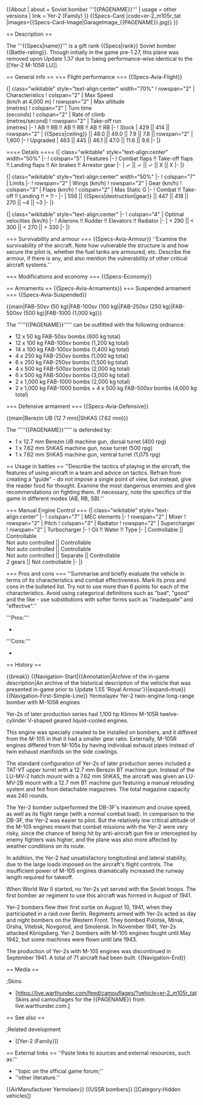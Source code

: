 {{About
| about = Soviet bomber '''{{PAGENAME}}'''
| usage = other versions
| link = Yer-2 (Family)
}}
{{Specs-Card
|code=er-2_m105r_tat
|images={{Specs-Card-Image|GarageImage_{{PAGENAME}}.jpg}}
}}

== Description ==

<!-- ''In the description, the first part should be about the history of and the creation and combat usage of the aircraft, as well as its key features. In the second part, tell the reader about the aircraft in the game. Insert a screenshot of the vehicle, so that if the novice player does not remember the vehicle by name, he will immediately understand what kind of vehicle the article is talking about.'' -->

The '''{{Specs|name}}''' is a gift rank {{Specs|rank}} Soviet bomber {{Battle-rating}}. Though initially in the game pre-1.27, this plane was removed upon Update 1.37 due to being performance-wise identical to the [[Yer-2 M-105R LU]].

== General info ==
=== Flight performance ===
{{Specs-Avia-Flight}}

<!-- ''Describe how the aircraft behaves in the air. Speed, manoeuvrability, acceleration and allowable loads - these are the most important characteristics of the vehicle.'' -->

{| class="wikitable" style="text-align:center" width="70%"
! rowspan="2" | Characteristics
! colspan="2" | Max Speed<br>(km/h at 4,000 m)
! rowspan="2" | Max altitude<br>(metres)
! colspan="2" | Turn time<br>(seconds)
! colspan="2" | Rate of climb<br>(metres/second)
! rowspan="2" | Take-off run<br>(metres)
|-
! AB !! RB !! AB !! RB !! AB !! RB
|-
! Stock
| 429 || 414 || rowspan="2" | {{Specs|ceiling}} || 48.0 || 49.0 || 7.9 || 7.8 || rowspan="2" | 1,800
|-
! Upgraded
| 463 || 445 || 46.1 || 47.0 || 11.6 || 9.6
|-
|}

==== Details ====
{| class="wikitable" style="text-align:center" width="50%"
|-
! colspan="5" | Features
|-
! Combat flaps !! Take-off flaps !! Landing flaps !! Air brakes !! Arrestor gear
|-
| ✓ || ✓ || ✓ || X || X <!-- ✓ -->
|-
|}

{| class="wikitable" style="text-align:center" width="50%"
|-
! colspan="7" | Limits
|-
! rowspan="2" | Wings (km/h)
! rowspan="2" | Gear (km/h)
! colspan="3" | Flaps (km/h)
! colspan="2" | Max Static G
|-
! Combat !! Take-off !! Landing !! + !! -
|-
| 556 <!-- {{Specs|destruction|body}} --> || {{Specs|destruction|gear}} || 447 || 418 || 270 || ~4 || ~3
|-
|}

{| class="wikitable" style="text-align:center"
|-
! colspan="4" | Optimal velocities (km/h)
|-
! Ailerons !! Rudder !! Elevators !! Radiator
|-
| < 290 || < 300 || < 270 || > 330
|-
|}

=== Survivability and armour ===
{{Specs-Avia-Armour}}
''Examine the survivability of the aircraft. Note how vulnerable the structure is and how secure the pilot is, whether the fuel tanks are armoured, etc. Describe the armour, if there is any, and also mention the vulnerability of other critical aircraft systems.''

=== Modifications and economy ===
{{Specs-Economy}}

== Armaments ==
{{Specs-Avia-Armaments}}
=== Suspended armament ===
{{Specs-Avia-Suspended}}

<!-- ''Describe the aircraft's suspended armament: additional cannons under the wings, bombs, rockets and torpedoes. This section is especially important for bombers and attackers. If there is no suspended weaponry remove this subsection.'' -->

{{main|FAB-50sv (50 kg)|FAB-100sv (100 kg)|FAB-250sv (250 kg)|FAB-500sv (500 kg)|FAB-1000 (1,000 kg)}}

The '''''{{PAGENAME}}''''' can be outfitted with the following ordnance:

- 12 x 50 kg FAB-50sv bombs (600 kg total)
- 12 x 100 kg FAB-100sv bombs (1,200 kg total)
- 14 x 100 kg FAB-100sv bombs (1,400 kg total)
- 4 x 250 kg FAB-250sv bombs (1,000 kg total)
- 6 x 250 kg FAB-250sv bombs (1,500 kg total)
- 4 x 500 kg FAB-500sv bombs (2,000 kg total)
- 6 x 500 kg FAB-500sv bombs (3,000 kg total)
- 2 x 1,000 kg FAB-1000 bombs (2,000 kg total)
- 2 x 1,000 kg FAB-1000 bombs + 4 x 500 kg FAB-500sv bombs (4,000 kg total)

=== Defensive armament ===
{{Specs-Avia-Defensive}}

<!-- ''Defensive armament with turret machine guns or cannons, crewed by gunners. Examine the number of gunners and what belts or drums are better to use. If defensive weaponry is not available, remove this subsection.'' -->

{{main|Berezin UB (12.7 mm)|ShKAS (7.62 mm)}}

The '''''{{PAGENAME}}''''' is defended by:

- 1 x 12.7 mm Berezin UB machine gun, dorsal turret (400 rpg)
- 1 x 7.62 mm ShKAS machine gun, nose turret (500 rpg)
- 1 x 7.62 mm ShKAS machine gun, ventral turret (1,075 rpg)

== Usage in battles ==
''Describe the tactics of playing in the aircraft, the features of using aircraft in a team and advice on tactics. Refrain from creating a "guide" - do not impose a single point of view, but instead, give the reader food for thought. Examine the most dangerous enemies and give recommendations on fighting them. If necessary, note the specifics of the game in different modes (AB, RB, SB).''

=== Manual Engine Control ===
{| class="wikitable" style="text-align:center"
|-
! colspan="7" | MEC elements
|-
! rowspan="2" | Mixer
! rowspan="2" | Pitch
! colspan="3" | Radiator
! rowspan="2" | Supercharger
! rowspan="2" | Turbocharger
|-
! Oil !! Water !! Type
|-
| Controllable || Controllable<br>Not auto controlled || Controllable<br>Not auto controlled || Controllable<br>Not auto controlled || Separate || Controllable<br>2 gears || Not controllable
|-
|}

=== Pros and cons ===
''Summarise and briefly evaluate the vehicle in terms of its characteristics and combat effectiveness. Mark its pros and cons in the bulleted list. Try not to use more than 6 points for each of the characteristics. Avoid using categorical definitions such as "bad", "good" and the like - use substitutions with softer forms such as "inadequate" and "effective".''

'''Pros:'''

-

'''Cons:'''

-

== History ==

<!-- ''Describe the history of the creation and combat usage of the aircraft in more detail than in the introduction. If the historical reference turns out to be too long, take it to a separate article, taking a link to the article about the vehicle and adding a block "/History" (example: <nowiki>https://wiki.warthunder.com/(Vehicle-name)/History</nowiki>) and add a link to it here using the <code>main</code> template. Be sure to reference text and sources by using <code><nowiki><ref></ref></nowiki></code>, as well as adding them at the end of the article with <code><nowiki><references /></nowiki></code>. This section may also include the vehicle's dev blog entry (if applicable) and the in-game encyclopedia description (under <code><nowiki>=== In-game description ===</nowiki></code>, also if applicable).'' -->

{{break}}
{{Navigation-Start|{{Annotation|Archive of the in-game description|An archive of the historical description of the vehicle that was presented in-game prior to Update 1.55 'Royal Armour'}}|expand=true}}
{{Navigation-First-Simple-Line}}
Yermolayev Yer-2 twin-engine long-range bomber with M-105R engines

Yer-2s of later production series had 1,100 hp Klimov M-105R twelve-cylinder V-shaped geared liquid-cooled engines.

This engine was specially created to be installed on bombers, and it differed from the M-105 in that it had a smaller gear ratio. Externally, M-105R engines differed from M-105s by having individual exhaust pipes instead of twin exhaust manifolds on the side cowlings.

The standard configuration of Yer-2s of later production series included a TAT-VT upper turret with a 12.7 mm Berezin BT machine gun. Instead of the LU-MV-2 hatch mount with a 7.62 mm ShKAS, the aircraft was given an LU-MV-2B mount with a 12.7 mm BT machine gun featuring a manual reloading system and fed from detachable magazines. The total magazine capacity was 240 rounds.

The Yer-2 bomber outperformed the DB-3F's maximum and cruise speed, as well as its flight range (with a normal combat load). In comparison to the DB-3F, the Yer-2 was easier to pilot. But the relatively low critical altitude of the M-105 engines meant that combat missions with the Yer-2 were very risky, since the chance of being hit by anti-aircraft gun fire or intercepted by enemy fighters was higher, and the plane was also more affected by weather conditions on its route.

In addition, the Yer-2 had unsatisfactory longitudinal and lateral stability, due to the large loads imposed on the aircraft's flight controls. The insufficient power of M-105 engines dramatically increased the runway length required for takeoff.

When World War II started, no Yer-2s yet served with the Soviet troops. The first bomber air regiment to use this aircraft was formed in August of 1941.

Yer-2 bombers flew their first sortie on August 10, 1941, when they participated in a raid over Berlin. Regiments armed with Yer-2s acted as day and night bombers on the Western Front. They bombed Polotsk, Minsk, Orsha, Vitebsk, Novgorod, and Smolensk. In November 1941, Yer-2s attacked Königsberg. Yer-2 bombers with M-105 engines fought until May 1942, but some machines were flown until late 1943.

The production of Yer-2s with M-105 engines was discontinued in September 1941. A total of 71 aircraft had been built.
{{Navigation-End}}

== Media ==

<!-- ''Excellent additions to the article would be video guides, screenshots from the game, and photos.'' -->

;Skins

- [https://live.warthunder.com/feed/camouflages/?vehicle=er-2_m105r_tat Skins and camouflages for the {{PAGENAME}} from live.warthunder.com.]

== See also ==

<!-- ''Links to the articles on the War Thunder Wiki that you think will be useful for the reader, for example:''
* ''reference to the series of the aircraft;''
* ''links to approximate analogues of other nations and research trees.'' -->

;Related development

- [[Yer-2 (Family)]]

== External links ==
''Paste links to sources and external resources, such as:''

- ''topic on the official game forum;''
- ''other literature.''

{{AirManufacturer Yermolaev}}
{{USSR bombers}}
[[Category:Hidden vehicles]]

